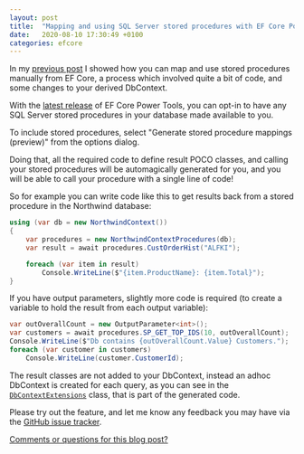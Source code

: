 ```yaml
---
layout: post
title:  "Mapping and using SQL Server stored procedures with EF Core Power Tools"
date:   2020-08-10 17:30:49 +0100
categories: efcore
---
```


In my [previous post](https://erikej.github.io/efcore/2020/08/03/ef-core-call-stored-procedures-out-parameters.html) I showed how you can map and use stored procedures manually from EF Core, a process which involved quite a bit of code, and some changes to your derived DbContext.

With the [latest release](https://github.com/ErikEJ/EFCorePowerTools/wiki/Release-notes) of EF Core Power Tools, you can opt-in to have any SQL Server stored procedures in your database made available to you.

To include stored procedures, select "Generate stored procedure mappings (preview)" from the options dialog. 

Doing that, all the required code to define result POCO classes, and calling your stored procedures will be automagically generated for you, and you will be able to call your procedure with a single line of code!

So for example you can write code like this to get results back from a stored procedure in the Northwind database:

```csharp
using (var db = new NorthwindContext())
{
    var procedures = new NorthwindContextProcedures(db);
    var result = await procedures.CustOrderHist("ALFKI");

    foreach (var item in result)
        Console.WriteLine($"{item.ProductName}: {item.Total}");
}
```

If you have output parameters, slightly more code is required (to create a variable to hold the result from each output variable):

```csharp
var outOverallCount = new OutputParameter<int>();
var customers = await procedures.SP_GET_TOP_IDS(10, outOverallCount);
Console.WriteLine($"Db contains {outOverallCount.Value} Customers.");
foreach (var customer in customers)
    Console.WriteLine(customer.CustomerId);
```

The result classes are not added to your DbContext, instead an adhoc DbContext is created for each query, as you can see in the [`DbContextExtensions`](https://github.com/ErikEJ/EFCorePowerTools/blob/master/src/GUI/RevEng.Core/DbContextExtensions) class, that is part of the generated code.

Please try out the feature, and let me know any feedback you may have via the [GitHub issue tracker](https://github.com/ErikEJ/EFCorePowerTools/issues). 

[Comments or questions for this blog post?](https://github.com/ErikEJ/erikej.github.io/issues/15)
